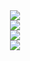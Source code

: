 <div align="center"> <img style="max-width: 100%;" src="https://github-readme-stats.vercel.app/api/top-langs/?username=ThaneJoss&theme=buefy"/></div>

<div align="center"> <img style="max-width: 100%;" src="https://github-readme-stats.vercel.app/api?username=ThaneJoss&show_icons=true&theme=buefy" /> </div>

<div align="center"> <img style="max-width: 100%;" src="https://streak-stats.demolab.com/?user=ThaneJoss&theme=buefy" /> </div>

<div align="center"> <img style="max-width: 100%;" src="https://github-readme-activity-graph.cyclic.app/graph?username=ThaneJoss&title_color=7957d5&icon_color=ff3860&text_color=363636
&bg_color=ffffff"/> </div>
